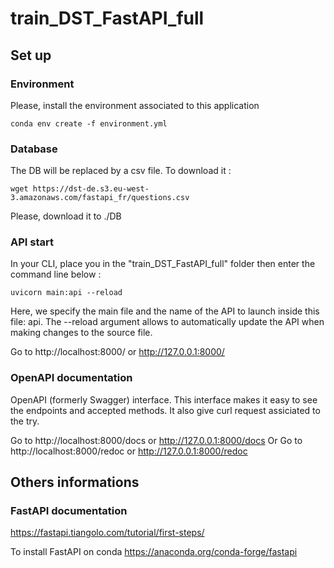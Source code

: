 # train_DST_FastAPI_full

## Set up

### Environment
Please, install the environment associated to this application

    conda env create -f environment.yml

### Database
The DB will be replaced by a csv file. To download it :

    wget https://dst-de.s3.eu-west-3.amazonaws.com/fastapi_fr/questions.csv

Please, download it to ./DB

### API start
In your CLI, place you in the "train_DST_FastAPI_full" folder then enter the command line below :

    uvicorn main:api --reload 

Here, we specify the main file and the name of the API to launch inside this file: api. The --reload argument allows to automatically update the API when making changes to the source file.

Go to http://localhost:8000/ or http://127.0.0.1:8000/

### OpenAPI documentation
OpenAPI (formerly Swagger) interface. This interface makes it easy to see the endpoints and accepted methods. It also give curl request assiciated to the try.

Go to http://localhost:8000/docs or http://127.0.0.1:8000/docs
Or
Go to http://localhost:8000/redoc or http://127.0.0.1:8000/redoc

## Others informations

### FastAPI documentation
https://fastapi.tiangolo.com/tutorial/first-steps/

To install FastAPI on conda
https://anaconda.org/conda-forge/fastapi



